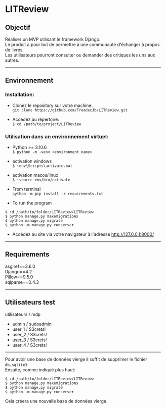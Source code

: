 # LITReview

## Objectif

Réaliser un MVP utilisant le framework Django.  
Le produit a pour but de permettre à une communauté d'échanger à propos de livres.  
Les utilisateurs pourront consulter ou demander des critiques les uns aux autres.
- - - 
## Environnement
### Installation:
 
- Clonez le repository sur votre machine.  
`git clone https://github.com/TroadecJb/LITReview.git`

- Accédez au répertoire.  
`$ cd /path/to/project/LITReview`


### Utilisation dans un environnement virtuel:
- Python >= 3.10.6  
`$ python -m -venv <environment name>`

- activation windows  
`$ ~env\Scripts\activate.bat`  
- activation macos/linux  
`$ ~source env/bin/activate`

- From terminal  
 `python -m pip install -r requirements.txt`
- To run the program 
```
$ cd /path/to/folder/LITReview/LITReview
$ python manage.py makemigrations
$ python manage.py migrate
$ python -m manage.py runserver
```
- Accédez au site via votre navigateur à l'adresse http://127.0.0.1:8000/
- - - 
## Requirements
asgiref==3.6.0  
Django==4.2  
Pillow==9.5.0  
sqlparse==0.4.3  
- - - 
## Utilisateurs test
utilisateurs / mdp
- admin / sudoadmin
- user_1 / S3crets!
- user_2 / S3crets!
- user_3 / S3crets!
- user_4 / S3crets!

- - - 
Pour avoir une base de données vierge il suffit de supprimer le fichier `db.sqlite3`.  
Ensuite, comme indiqué plus haut:  
```
$ cd /path/to/folder/LITReview/LITReview
$ python manage.py makemigrations
$ python manage.py migrate
$ python -m manage.py runserver
```
Cela créera une nouvelle base de données vierge.
 
